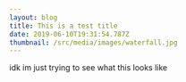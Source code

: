 ```yaml
---
layout: blog
title: This is a test title
date: 2019-06-10T19:31:54.787Z
thumbnail: /src/media/images/waterfall.jpg
---
```

idk im just trying to see what this looks like
